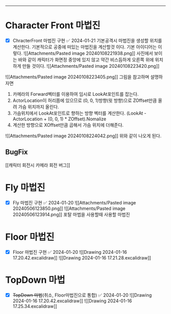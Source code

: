 ---
# Character Front 마법진
- [x] ChracterFront 마법진 구현 ✅ 2024-01-21
기본공격시 마법진을 생성할 위치를 계산한다.
기본적으로 공중에 떠있는 마법진을 계산할것 이다.
기본 아이디어는 이렇다.
![[Attachments/Pasted image 20240108221938.png]]
사진에서 보이는 바와 같이 캐릭터가 화면정 중앙에 있지 않고 약간 비스듬하게 오른쪽 위에 위치하게 만들 것이다.
![[Attachments/Pasted image 20240108223420.png]]

![[Attachments/Pasted image 20240108223405.png]]
그림을 참고하며 설명하자면
1. 카메라의 Forward벡터를 이용하여 임시로 LookAt포인트를 잡는다.
2. ActorLocation이 허리쯤에 있으므로 (0, 0, 1)방향(윗 방향)으로 ZOffset만큼 올려 가슴 위치까지 올린다.
3. 가슴위치에서 LookAt포인트로 향하는 방향 벡터를 계산한다. 
	   (LookAt - ActorLocation + (0, 0, 1) * ZOffset).Nomalize
4. 계산한 방향으로 XOffset만큼 곱해서 가슴 위치에 더해준다.

![[Attachments/Pasted image 20240108224042.png]]
위와 같이 나오게 된다.

## BugFix
[[캐릭터 회전시 카메라 회전 버그]]

# Fly 마법진
- [x] Fly 마법진 구현 ✅ 2024-01-20
![[Attachments/Pasted image 20240506123850.png]]
![[Attachments/Pasted image 20240506123914.png]]
포탈 마법을 사용할때 사용할 마법진
# Floor 마법진
- [x] Floor 마법진 구현 ✅ 2024-01-20
![[Drawing 2024-01-16 17.20.42.excalidraw]]
![[Drawing 2024-01-16 17.21.28.excalidraw]]
# TopDown 마법
- [x] ~~TopDown 마법~~(취소, Floor마법진으로 통합) ✅ 2024-01-20
![[Drawing 2024-01-16 17.20.42.excalidraw]]
![[Drawing 2024-01-16 17.25.34.excalidraw]]